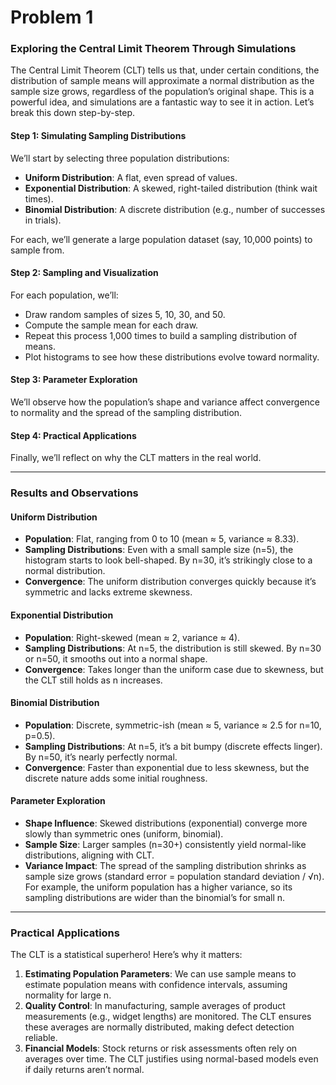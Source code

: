 # Problem 1
### Exploring the Central Limit Theorem Through Simulations

The Central Limit Theorem (CLT) tells us that, under certain conditions, the distribution of sample means will approximate a normal distribution as the sample size grows, regardless of the population’s original shape. This is a powerful idea, and simulations are a fantastic way to see it in action. Let’s break this down step-by-step.

#### Step 1: Simulating Sampling Distributions

We’ll start by selecting three population distributions:
- **Uniform Distribution**: A flat, even spread of values.
- **Exponential Distribution**: A skewed, right-tailed distribution (think wait times).
- **Binomial Distribution**: A discrete distribution (e.g., number of successes in trials).

For each, we’ll generate a large population dataset (say, 10,000 points) to sample from.

#### Step 2: Sampling and Visualization

For each population, we’ll:
- Draw random samples of sizes 5, 10, 30, and 50.
- Compute the sample mean for each draw.
- Repeat this process 1,000 times to build a sampling distribution of means.
- Plot histograms to see how these distributions evolve toward normality.

#### Step 3: Parameter Exploration

We’ll observe how the population’s shape and variance affect convergence to normality and the spread of the sampling distribution.

#### Step 4: Practical Applications

Finally, we’ll reflect on why the CLT matters in the real world.

---

### Results and Observations

#### Uniform Distribution
- **Population**: Flat, ranging from 0 to 10 (mean ≈ 5, variance ≈ 8.33).
- **Sampling Distributions**: Even with a small sample size (n=5), the histogram starts to look bell-shaped. By n=30, it’s strikingly close to a normal distribution.
- **Convergence**: The uniform distribution converges quickly because it’s symmetric and lacks extreme skewness.

#### Exponential Distribution
- **Population**: Right-skewed (mean ≈ 2, variance ≈ 4).
- **Sampling Distributions**: At n=5, the distribution is still skewed. By n=30 or n=50, it smooths out into a normal shape.
- **Convergence**: Takes longer than the uniform case due to skewness, but the CLT still holds as n increases.

#### Binomial Distribution
- **Population**: Discrete, symmetric-ish (mean ≈ 5, variance ≈ 2.5 for n=10, p=0.5).
- **Sampling Distributions**: At n=5, it’s a bit bumpy (discrete effects linger). By n=50, it’s nearly perfectly normal.
- **Convergence**: Faster than exponential due to less skewness, but the discrete nature adds some initial roughness.

#### Parameter Exploration
- **Shape Influence**: Skewed distributions (exponential) converge more slowly than symmetric ones (uniform, binomial).
- **Sample Size**: Larger samples (n=30+) consistently yield normal-like distributions, aligning with CLT.
- **Variance Impact**: The spread of the sampling distribution shrinks as sample size grows (standard error = population standard deviation / √n). For example, the uniform population has a higher variance, so its sampling distributions are wider than the binomial’s for small n.

---

### Practical Applications

The CLT is a statistical superhero! Here’s why it matters:
1. **Estimating Population Parameters**: We can use sample means to estimate population means with confidence intervals, assuming normality for large n.
2. **Quality Control**: In manufacturing, sample averages of product measurements (e.g., widget lengths) are monitored. The CLT ensures these averages are normally distributed, making defect detection reliable.
3. **Financial Models**: Stock returns or risk assessments often rely on averages over time. The CLT justifies using normal-based models even if daily returns aren’t normal.

